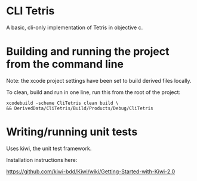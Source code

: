 
CLI Tetris
=====

A basic, cli-only implementation of Tetris in objective c.


Building and running the project from the command line
=====

Note: the xcode project settings have been set to build derived files locally.

To clean, build and run in one line, run this from the root of the project:

	xcodebuild -scheme CliTetris clean build \
	&& DerivedData/CliTetris/Build/Products/Debug/CliTetris


Writing/running unit tests
=====

Uses kiwi, the unit test framework.

Installation instructions here:

https://github.com/kiwi-bdd/Kiwi/wiki/Getting-Started-with-Kiwi-2.0
